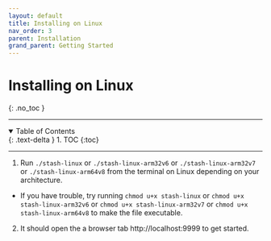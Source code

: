 ```yaml
---
layout: default
title: Installing on Linux
nav_order: 3
parent: Installation
grand_parent: Getting Started
---
```

# **Installing on Linux**
{: .no_toc }

---

<details open markdown="block">
  <summary>
    Table of Contents
  </summary>
  {: .text-delta }
1. TOC
{:toc}
</details>

---

1. Run `./stash-linux` or `./stash-linux-arm32v6` or `./stash-linux-arm32v7` or `./stash-linux-arm64v8` from the terminal on Linux depending on your architecture.
  - If you have trouble, try running `chmod u+x stash-linux` or `chmod u+x stash-linux-arm32v6` or `chmod u+x stash-linux-arm32v7` or `chmod u+x stash-linux-arm64v8` to make the file executable.
2. It should open the a browser tab http://localhost:9999 to get started.